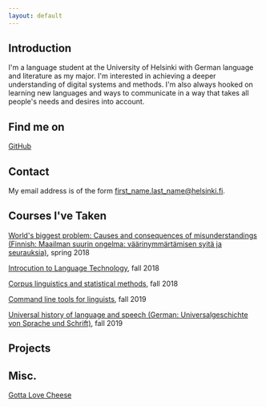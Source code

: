 ```yaml
---
layout: default
---
```


## Introduction

I'm a language student at the University of Helsinki with German language and literature as my major. I'm interested in achieving a deeper understanding of digital systems and methods. I'm also always hooked on learning new languages and ways to communicate in a way that takes all people's needs and desires into account. 

## Find me on

[GitHub](https://github.com/annaerika)

## Contact

My email address is of the form first_name.last_name@helsinki.fi. 

## Courses I've Taken

[World's biggest problem: Causes and consequences of misunderstandings (Finnish: Maailman suurin ongelma: väärinymmärtämisen syitä ja seurauksia)](https://courses.helsinki.fi/fi/kik-408/122435804), spring 2018

[Introcution to Language Technology](https://courses.helsinki.fi/en/kik-405), fall 2018

[Corpus linguistics and statistical methods](https://courses.helsinki.fi/fi/kik-404/130766529), fall 2018

[Command line tools for linguists](https://courses.helsinki.fi/fi/kik-lg219/129824412), fall 2019

[Universal history of language and speech (German: Universalgeschichte von Sprache und Schrift)](https://courses.helsinki.fi/fi/kim-de351/120365167), fall 2019

## Projects

## Misc. 

[Gotta Love Cheese](https://en.wikipedia.org/wiki/Cheese) 
